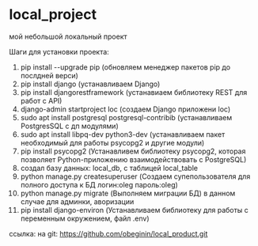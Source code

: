 # local_project
мой небольшой локальный проект

Шаги для установки проекта:
1) pip install --upgrade pip (обновляем менеджер пакетов pip до послдней верси)
2) pip install django (устанавливаем Django)
3) pip install djangorestframework (устанавиаем библиотеку REST для работ с API)
4) django-admin startproject loc (создаем Django приложени loc)
5) sudo apt install postgresql postgresql-contribib (устанавливаем PostgresSQL с дп модулями)
6) sudo apt install libpq-dev python3-dev (устанавливаем пакет необходимый для работы psycopg2 и другие модули)
7) pip install psycopg2 (Устанавливем библиотеку psycopg2, которая позволяет Python-приложению взаимодействовать с PostgreSQL)
8) создал базу данных: local_db, с таблицей local_table
9) python manage.py createsuperuser (Создаем супепользователя для полного доступа к БД логин:oleg пароль:oleg)
10) python manage.py migrate (Выполняем миграции БД) в данном случае для админки, аворизации
11) pip install django-environ (Устанавливаем библиотеку для работы с переменным окружением, файл .env)

ссылка: на git: https://github.com/obeginin/local_product.git